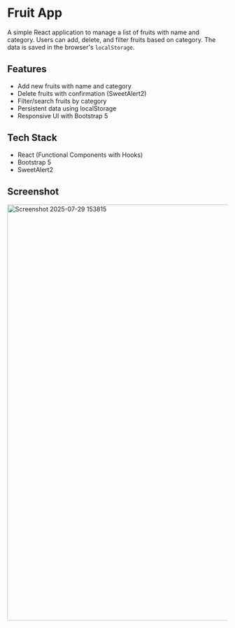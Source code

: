 #  Fruit App

A simple React application to manage a list of fruits with name and category. Users can add, delete, and filter fruits based on category. The data is saved in the browser's `localStorage`.

##  Features

- Add new fruits with name and category
- Delete fruits with confirmation (SweetAlert2)
- Filter/search fruits by category
- Persistent data using localStorage
- Responsive UI with Bootstrap 5

##  Tech Stack

- React (Functional Components with Hooks)
- Bootstrap 5
- SweetAlert2

## Screenshot

<img width="1920" height="951" alt="Screenshot 2025-07-29 153815" src="https://github.com/user-attachments/assets/eb17a716-25b0-4f02-b978-5c39c1d82d34" />
